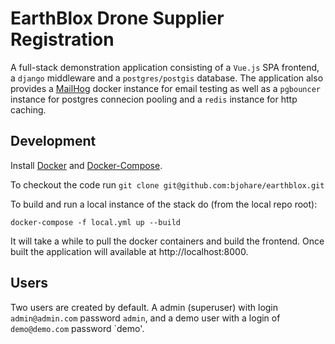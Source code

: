 # EarthBlox Drone Supplier Registration

A full-stack demonstration application consisting of a `Vue.js` SPA frontend, a `django` middleware and a `postgres/postgis` database. The application also provides a [MailHog](https://github.com/mailhog/MailHog) docker instance for email testing as well as a `pgbouncer` instance for postgres connecion pooling and a `redis` instance for http caching.

## Development

Install [Docker](https://docs.docker.com/install/) and [Docker-Compose](https://docs.docker.com/compose/).

To checkout the code run `git clone git@github.com:bjohare/earthblox.git`

To build and run a local instance of the stack do (from the local repo root):

`docker-compose -f local.yml up --build`

It will take a while to pull the docker containers and build the frontend. Once built the application will available at http://localhost:8000.

## Users

Two users are created by default. A admin (superuser) with login `admin@admin.com` password `admin`, and a demo user with a login of `demo@demo.com` password `demo'.
